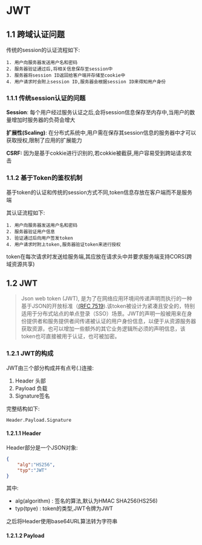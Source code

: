 # JWT

## 1.1 跨域认证问题

传统的session的认证流程如下:

	1. 用户向服务器发送用户名和密码
	2. 服务器验证通过后,将相关信息保存至session中
	3. 服务器将session ID返回给客户端并存储至cookie中
	4. 用户请求时会附上session ID,服务器会根据session ID来得知用户身份

### 1.1.1 传统session认证的问题

**Session**:        每个用户经过服务认证之后,会将session信息保存至内存中,当用户的数量增加时服务器的负荷会增大

**扩展性(Scaling)**: 在分布式系统中,用户需在保存其session信息的服务器中才可以获取授权,限制了应用的扩展能力

**CSRF:**           因为是基于cokkie进行识别的,若cokkie被截获,用户容易受到跨站请求攻击

### 1.1.2 基于Token的鉴权机制

基于token的认证和传统的session方式不同,token信息存放在客户端而不是服务端

其认证流程如下:

 	1. 用户向服务器发送用户名和密码
 	2. 服务器验证用户信息
 	3. 验证通过后向用户签发token
 	4. 用户请求时附上token,服务器验证token来进行授权

token在每次请求时发送给服务端,其应放在请求头中并要求服务端支持CORS(跨域资源共享)

## 1.2 JWT

> Json web token (JWT), 是为了在网络应用环境间传递声明而执行的一种基于JSON的开放标准（[(RFC 7519](https://link.jianshu.com?t=https://tools.ietf.org/html/rfc7519)).该token被设计为紧凑且安全的，特别适用于分布式站点的单点登录（SSO）场景。JWT的声明一般被用来在身份提供者和服务提供者间传递被认证的用户身份信息，以便于从资源服务器获取资源，也可以增加一些额外的其它业务逻辑所必须的声明信息，该token也可直接被用于认证，也可被加密。

### 1.2.1 JWT的构成

JWT由三个部分构成并有点号(.)连接:

1. Header    头部
2. Payload   负载
3. Signature签名

完整结构如下:

```
Header.Payload.Signature
```

#### 1.2.1.1 Header

Header部分是一个JSON对象:

```JSON
{
    "alg":"HS256", 
    "typ":"JWT"
}
```

其中:

- alg(algorithm) : 签名的算法,默认为HMAC SHA256(HS256)
- typ(tpye)      : token的类型,JWT令牌为JWT

之后将Header使用base64URL算法转为字符串

#### 1.2.1.2 Payload

